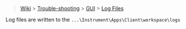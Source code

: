 > [Wiki](Home) > [Trouble-shooting](trouble-shooting-pages) > [GUI](GUI) > [Log Files](Log-Files)


Log files are written to the `...\Instrument\Apps\Client\workspace\logs`
